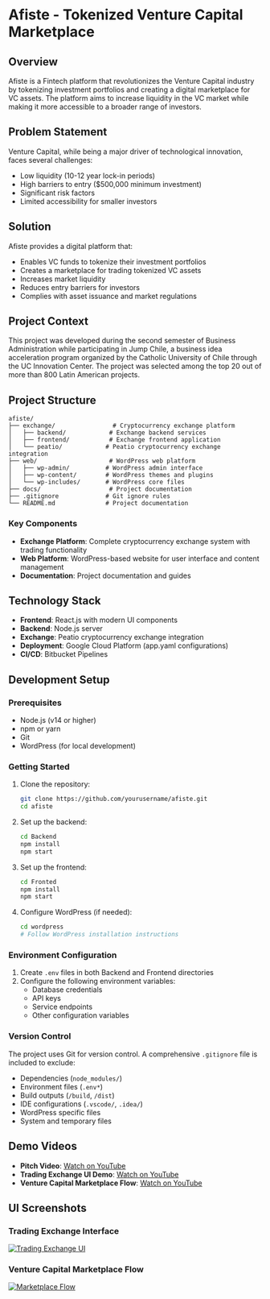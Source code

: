 # Afiste - Tokenized Venture Capital Marketplace

## Overview
Afiste is a Fintech platform that revolutionizes the Venture Capital industry by tokenizing investment portfolios and creating a digital marketplace for VC assets. The platform aims to increase liquidity in the VC market while making it more accessible to a broader range of investors.

## Problem Statement
Venture Capital, while being a major driver of technological innovation, faces several challenges:
- Low liquidity (10-12 year lock-in periods)
- High barriers to entry ($500,000 minimum investment)
- Significant risk factors
- Limited accessibility for smaller investors

## Solution
Afiste provides a digital platform that:
- Enables VC funds to tokenize their investment portfolios
- Creates a marketplace for trading tokenized VC assets
- Increases market liquidity
- Reduces entry barriers for investors
- Complies with asset issuance and market regulations

## Project Context
This project was developed during the second semester of Business Administration while participating in Jump Chile, a business idea acceleration program organized by the Catholic University of Chile through the UC Innovation Center. The project was selected among the top 20 out of more than 800 Latin American projects.

## Project Structure
```
afiste/
├── exchange/                # Cryptocurrency exchange platform
│   ├── backend/            # Exchange backend services
│   ├── frontend/           # Exchange frontend application
│   └── peatio/            # Peatio cryptocurrency exchange integration
├── web/                    # WordPress web platform
│   ├── wp-admin/          # WordPress admin interface
│   ├── wp-content/        # WordPress themes and plugins
│   └── wp-includes/       # WordPress core files
├── docs/                   # Project documentation
├── .gitignore             # Git ignore rules
└── README.md              # Project documentation
```

### Key Components
- **Exchange Platform**: Complete cryptocurrency exchange system with trading functionality
- **Web Platform**: WordPress-based website for user interface and content management
- **Documentation**: Project documentation and guides

## Technology Stack
- **Frontend**: React.js with modern UI components
- **Backend**: Node.js server
- **Exchange**: Peatio cryptocurrency exchange integration
- **Deployment**: Google Cloud Platform (app.yaml configurations)
- **CI/CD**: Bitbucket Pipelines

## Development Setup

### Prerequisites
- Node.js (v14 or higher)
- npm or yarn
- Git
- WordPress (for local development)

### Getting Started
1. Clone the repository:
   ```bash
   git clone https://github.com/yourusername/afiste.git
   cd afiste
   ```

2. Set up the backend:
   ```bash
   cd Backend
   npm install
   npm start
   ```

3. Set up the frontend:
   ```bash
   cd Fronted
   npm install
   npm start
   ```

4. Configure WordPress (if needed):
   ```bash
   cd wordpress
   # Follow WordPress installation instructions
   ```

### Environment Configuration
1. Create `.env` files in both Backend and Frontend directories
2. Configure the following environment variables:
   - Database credentials
   - API keys
   - Service endpoints
   - Other configuration variables

### Version Control
The project uses Git for version control. A comprehensive `.gitignore` file is included to exclude:
- Dependencies (`node_modules/`)
- Environment files (`.env*`)
- Build outputs (`/build`, `/dist`)
- IDE configurations (`.vscode/`, `.idea/`)
- WordPress specific files
- System and temporary files

## Demo Videos
- **Pitch Video**: [Watch on YouTube](https://youtu.be/_oshvfDnEXo)
- **Trading Exchange UI Demo**: [Watch on YouTube](https://youtu.be/fx_i9NkrB8g)
- **Venture Capital Marketplace Flow**: [Watch on YouTube](https://youtu.be/fx_i9NkrB8g)

## UI Screenshots
### Trading Exchange Interface
[![Trading Exchange UI](https://github-production-user-asset-6210df.s3.amazonaws.com/52969662/282203775-735cbafd-0789-427c-8d73-7a7a8d4f6def.png)](https://youtu.be/fx_i9NkrB8g)

### Venture Capital Marketplace Flow
[![Marketplace Flow](https://github-production-user-asset-6210df.s3.amazonaws.com/52969662/280883110-b43b429f-7c4e-4836-9ce3-a0e36ca90ceb.png)](https://youtu.be/fx_i9NkrB8g)

